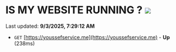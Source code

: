 # IS MY WEBSITE RUNNING ? [![](https://img.shields.io/static/v1?label=Sponsor&message=%E2%9D%A4&logo=GitHub&color=%23fe8e86)](https://github.com/sponsors/Youssef-Lehmam)

Last updated: **9/3/2025, 7:29:12 AM**

- `GET` [https://youssefservice.me](https://youssefservice.me) - **Up** (238ms)
